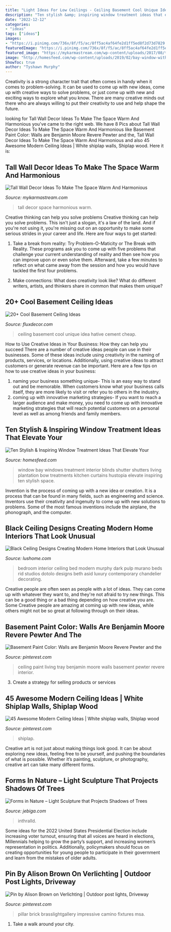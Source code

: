 ```yaml
---
title: "Light Ideas For Low Ceilings - Ceiling Basement Cool Unique Idea Hative Cement Cheap"
description: "Ten stylish &amp; inspiring window treatment ideas that elevate your"
date: "2022-12-12"
categories:
- "ideas"
tags: ["ideas"]
images:
- "https://i.pinimg.com/736x/8f/f5/ac/8ff5ac4af64fe2d1ff5ed8f2d73d7829.jpg"
featuredImage: "https://i.pinimg.com/736x/8f/f5/ac/8ff5ac4af64fe2d1ff5ed8f2d73d7829.jpg"
featured_image: "https://mykarmastream.com/wp-content/uploads/2017/08/tall-wall-decor-6.jpg"
image: "http://homesfeed.com/wp-content/uploads/2019/02/bay-window-with-trim-shutter-in-white-white-sofa-slipcovers-x-base-coffee-table-in-white-wood-plank-floors.jpg"
ShowToc: true
author: "Tyshawn Murphy"
---
```



Creativity is a strong character trait that often comes in handy when it comes to problem-solving. It can be used to come up with new ideas, come up with creative ways to solve problems, or just come up with new and exciting ways to explore what you know. There are many creative minds out there who are always willing to put their creativity to use and help shape the future.

	

		
looking for Tall Wall Decor Ideas To Make The Space Warm And Harmonious you've came to the right web. We have 8 Pics about Tall Wall Decor Ideas To Make The Space Warm And Harmonious like Basement Paint Color: Walls are Benjamin Moore Revere Pewter and the, Tall Wall Decor Ideas To Make The Space Warm And Harmonious and also 45 Awesome Modern Ceiling Ideas | White shiplap walls, Shiplap wood. Here it is:
		
    
## Tall Wall Decor Ideas To Make The Space Warm And Harmonious

<img loading=lazy src="https://mykarmastream.com/wp-content/uploads/2017/08/tall-wall-decor-6.jpg" onerror="this.onerror=null;this.src='https://tse1.mm.bing.net/th?id=OIP.2K4Df5oZ9hy3KU5_H1OsJwHaLH&amp;pid=15.1';" alt="Tall Wall Decor Ideas To Make The Space Warm And Harmonious">

_Source: mykarmastream.com_

>tall decor space harmonious warm. 

	

Creative thinking can help you solve problems
Creative thinking can help you solve problems. This isn't just a slogan, it's a law of the land. And if you're not using it, you're missing out on an opportunity to make some serious strides in your career and life. Here are four ways to get started: 
1. Take a break from reality: Try Problem-O-Maticity or The Break with Reality. These programs ask you to come up with five problems that challenge your current understanding of reality and then see how you can improve upon or even solve them. Afterward, take a few minutes to reflect on what came away from the session and how you would have tackled the first four problems. 

2. Make connections: What does creativity look like? What do different writers, artists, and thinkers share in common that makes them unique?

    
## 20+ Cool Basement Ceiling Ideas

<img loading=lazy src="http://fluxdecor.com/wp-content/uploads/2014/05/basement-ceiling-ideas/6-unique-basement-ceiling-idea.jpg" onerror="this.onerror=null;this.src='https://tse4.mm.bing.net/th?id=OIP.gIleI6Rb6nX4KL4VOvRkWgHaJ4&amp;pid=15.1';" alt="20+ Cool Basement Ceiling Ideas">

_Source: fluxdecor.com_

>ceiling basement cool unique idea hative cement cheap. 

	

How to Use Creative Ideas in Your Business: How they can help you succeed
There are a number of creative ideas people can use in their businesses. Some of these ideas include using creativity in the naming of products, services, or locations. Additionally, using creative ideas to attract customers or generate revenue can be important. Here are a few tips on how to use creative ideas in your business: 
1. naming your business something unique- This is an easy way to stand out and be memorable. When customers know what your business calls itself, they are more likely to visit or refer you to others in the industry. 
2. coming up with innovative marketing strategies- If you want to reach a larger audience and make money, you need to come up with innovative marketing strategies that will reach potential customers on a personal level as well as among friends and family members. 

    
## Ten Stylish &amp; Inspiring Window Treatment Ideas That Elevate Your

<img loading=lazy src="http://homesfeed.com/wp-content/uploads/2019/02/bay-window-with-trim-shutter-in-white-white-sofa-slipcovers-x-base-coffee-table-in-white-wood-plank-floors.jpg" onerror="this.onerror=null;this.src='https://tse2.mm.bing.net/th?id=OIP.dtkwbXb9L7Ag9WrntYt55gHaLH&amp;pid=15.1';" alt="Ten Stylish &amp; Inspiring Window Treatment Ideas That Elevate Your">

_Source: homesfeed.com_

>window bay windows treatment interior blinds shutter shutters living plantation bow treatments kitchen curtains hustopia elevate inspiring ten stylish space. 

	

Invention is the process of coming up with a new idea or creation. It is a process that can be found in many fields, such as engineering and science. Inventors use their creativity and ingenuity to come up with new solutions to problems. Some of the most famous inventions include the airplane, the phonograph, and the computer.

    
## Black Ceiling Designs Creating Modern Home Interiors That Look Unusual

<img loading=lazy src="http://www.lushome.com/wp-content/uploads/2012/11/black-ceiling-designs-interior-paint-decorating-ideas-18.jpg" onerror="this.onerror=null;this.src='https://tse2.mm.bing.net/th?id=OIP.x6JbrhSMDJ6U4SZUW2ffRgHaKM&amp;pid=15.1';" alt="Black Ceiling Designs Creating Modern Home Interiors that Look Unusual">

_Source: lushome.com_

>bedroom interior ceiling bed modern murphy dark pulp murano beds rid studios dotolo designs beth asid luxury contemporary chandelier decorating. 

	

Creative people are often seen as people with a lot of ideas. They can come up with whatever they want to, and they're not afraid to try new things. This can be a good thing or a bad thing depending on how creative you are. Some Creative people are amazing at coming up with new ideas, while others might not be so great at following through on their ideas.

    
## Basement Paint Color: Walls Are Benjamin Moore Revere Pewter And The

<img loading=lazy src="https://i.pinimg.com/736x/a2/f8/7f/a2f87f30092d5e84ffbf11a59902e3d6.jpg" onerror="this.onerror=null;this.src='https://tse4.mm.bing.net/th?id=OIP.o2tMzWAKgHF-i5OeIXP0GAHaLG&amp;pid=15.1';" alt="Basement Paint Color: Walls are Benjamin Moore Revere Pewter and the">

_Source: pinterest.com_

>ceiling paint living tray benjamin moore walls basement pewter revere interior. 

	

3. Create a strategy for selling products or services 

    
## 45 Awesome Modern Ceiling Ideas | White Shiplap Walls, Shiplap Wood

<img loading=lazy src="https://i.pinimg.com/736x/8f/f5/ac/8ff5ac4af64fe2d1ff5ed8f2d73d7829.jpg" onerror="this.onerror=null;this.src='https://tse2.mm.bing.net/th?id=OIP.Bc91eeHsxC55GnrJ71HwUAHaLH&amp;pid=15.1';" alt="45 Awesome Modern Ceiling Ideas | White shiplap walls, Shiplap wood">

_Source: pinterest.com_

>shiplap. 

	

Creative art is not just about making things look good. It can be about exploring new ideas, feeling free to be yourself, and pushing the boundaries of what is possible. Whether it’s painting, sculpture, or photography, creative art can take many different forms.

    
## Forms In Nature – Light Sculpture That Projects Shadows Of Trees

<img loading=lazy src="https://www.jebiga.com/wp-content/uploads/2013/05/Forms_in_Nature_Light_Sculpture_2.jpg" onerror="this.onerror=null;this.src='https://tse3.mm.bing.net/th?id=OIP.hSkoiW9h2kkzGa7ub4nDrQHaLG&amp;pid=15.1';" alt="Forms in Nature – Light Sculpture that Projects Shadows of Trees">

_Source: jebiga.com_

>inthralld. 

	

Some ideas for the 2022 United States Presidential Election include increasing voter turnout, ensuring that all voices are heard in elections, Millennials helping to grow the party’s support, and increasing women’s representation in politics. Additionally, policymakers should focus on creating opportunities for young people to participate in their government and learn from the mistakes of older adults.

    
## Pin By Alison Brown On Verlichting | Outdoor Post Lights, Driveway

<img loading=lazy src="https://i.pinimg.com/736x/81/4b/5b/814b5ba78256b7ac1c2a7083cf6ea531.jpg" onerror="this.onerror=null;this.src='https://tse4.mm.bing.net/th?id=OIP.L9m6c7ZYDgesiLKvfNkS6gHaLH&amp;pid=15.1';" alt="Pin by Alison Brown on Verlichting | Outdoor post lights, Driveway">

_Source: pinterest.com_

>pillar brick brasslightgallery impressive camino fixtures msa. 

	

1) Take a walk around your city.

